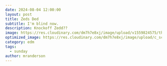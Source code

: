 ```yaml
---
date: 2024-08-04 12:00:00
layout: post
title: Zeds Ded
subtitle: I'm blind now.
description: Knockoff Zedd??
image: https://res.cloudinary.com/dm7h7e8xj/image/upload/v1559824575/theme14_gi2ypv.jpg
optimized_image: https://res.cloudinary.com/dm7h7e8xj/image/upload/c_scale,w_380/v1559824575/theme14_gi2ypv.jpg
category: edm
tags:
  - sunday
author: mranderson
---
```

